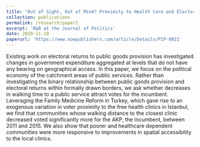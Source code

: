 ```yaml
---
title: "Out of Sight, Out of Mind? Proximity to Health Care and Electoral Outcomes"
collection: publications
permalink: /research/paper2
excerpt: 'R&R at the Journal of Politics'
date: 2020-11-18
paperurl: 'https://www.nowpublishers.com/article/Details/PIP-0021'
---
```


Existing work on electoral returns to public goods provision has investigated changes in government expenditure aggregated at levels that do not have any bearing on geographical access. In this paper, we focus on the political economy of the catchment areas of public services. Rather than investigating the binary relationship between public goods provision and electoral returns within formally drawn borders, we ask whether decreases in walking time to a public service attract votes for the incumbent. Leveraging the Family Medicine Reform in Turkey, which gave rise to an exogenous variation in voter proximity to the free health clinics in Istanbul, we find that communities whose walking distance to the closest clinic decreased voted significantly more for the AKP, the incumbent, between 2011 and 2015. We also show that poorer and healthcare dependent communities were more responsive to improvements in spatial accessibility to the local clinics.

